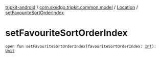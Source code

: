 [tripkit-android](../../index.md) / [com.skedgo.tripkit.common.model](../index.md) / [Location](index.md) / [setFavouriteSortOrderIndex](./set-favourite-sort-order-index.md)

# setFavouriteSortOrderIndex

`open fun setFavouriteSortOrderIndex(favouriteSortOrderIndex: `[`Int`](https://kotlinlang.org/api/latest/jvm/stdlib/kotlin/-int/index.html)`): `[`Unit`](https://kotlinlang.org/api/latest/jvm/stdlib/kotlin/-unit/index.html)